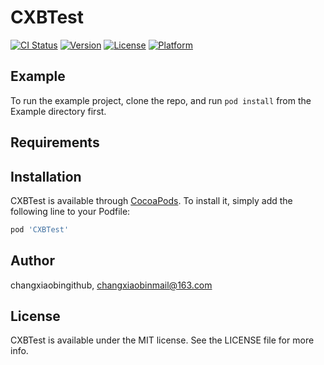 # CXBTest

[![CI Status](https://img.shields.io/travis/changxiaobingithub/CXBTest.svg?style=flat)](https://travis-ci.org/changxiaobingithub/CXBTest)
[![Version](https://img.shields.io/cocoapods/v/CXBTest.svg?style=flat)](https://cocoapods.org/pods/CXBTest)
[![License](https://img.shields.io/cocoapods/l/CXBTest.svg?style=flat)](https://cocoapods.org/pods/CXBTest)
[![Platform](https://img.shields.io/cocoapods/p/CXBTest.svg?style=flat)](https://cocoapods.org/pods/CXBTest)

## Example

To run the example project, clone the repo, and run `pod install` from the Example directory first.

## Requirements

## Installation

CXBTest is available through [CocoaPods](https://cocoapods.org). To install
it, simply add the following line to your Podfile:

```ruby
pod 'CXBTest'
```

## Author

changxiaobingithub, changxiaobinmail@163.com

## License

CXBTest is available under the MIT license. See the LICENSE file for more info.
